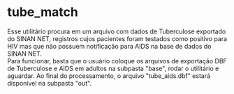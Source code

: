 # tube_match  

Esse utilitário procura em um arquivo com dados de Tuberculose exportado do SINAN NET, registros cujos pacientes foram testados como positivo para HIV mas que não possuem notificação para AIDS na base de dados do SINAN NET.  
Para funcionar, basta que o usuário coloque os arquivos de exportação DBF de Tuberculose e AIDS em adultos na subpasta "base", rodar o utilitário e aguardar. Ao final do processamento, o arquivo "tube_aids.dbf" estará disponível na subpasta "out".





